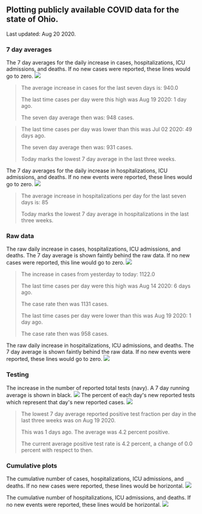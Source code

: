 ## Plotting publicly available COVID data for the state of Ohio. 

Last updated: Aug 20 2020. 

### 7 day averages
The 7 day averages for the daily increase in cases, hospitalizations, ICU admissions, and deaths. If no new cases were reported, these lines would go to zero.
![](7dayaverage_cases.png)

>The average increase in cases for the last seven days is: 940.0
>
>The last time cases per day were this high was Aug 19 2020: 1 day ago.
>
>The seven day average then was: 948 cases.

>
>The last time cases per day was lower than this was Jul 02 2020: 49 days ago.
>
>The seven day average then was: 931 cases.
>
>Today marks the lowest 7 day average in the last three weeks.

The 7 day averages for the daily increase in hospitalizations, ICU admissions, and deaths. If no new events were reported, these lines would go to zero.
![](7dayaverage_hospital.png)

>The average increase in hospitalizations per day for the last seven days is: 85
>
>Today marks the lowest 7 day average in hospitalizations in the last three weeks.

### Raw data
The raw daily increase in cases, hospitalizations, ICU admissions, and deaths. The 7 day average is shown faintly behind the raw data. If no new cases were reported, this line would go to zero.
![](DailyCases.png)

>The increase in cases from yesterday to today: 1122.0 
>
>The last time cases per day were this high was Aug 14 2020: 6 days ago. 
>
>The case rate then was 1131 cases.
>
>The last time cases per day were lower than this was Aug 19 2020: 1 day ago. 
>
>The case rate then was 958 cases.

The raw daily increase in hospitalizations, ICU admissions, and deaths. The 7 day average is shown faintly behind the raw data. If no new events were reported, these lines would go to zero.
![](DailyHospitalizations.png)

### Testing

The increase in the number of reported total tests (navy). A 7 day running average is shown in black.
![](DailyTests.png)
The percent of each day's new reported tests which represent that day's new reported cases.
![](percentpositive_tests.png)

>The lowest 7 day average reported positive test fraction per day in the last three weeks was on Aug 19 2020.
>
>This was 1 days ago. The average was 4.2 percent positive. 
>
>The current average positive test rate is 4.2 percent, a change of 0.0 percent with respect to then. 

### Cumulative plots
The cumulative number of cases, hospitalizations, ICU admissions, and deaths. If no new cases were reported, these lines would be horizontal.
![](Cases.png)

The cumulative number of hospitalizations, ICU admissions, and deaths. If no new events were reported, these lines would be horizontal.
![](Hospitalizations.png)
